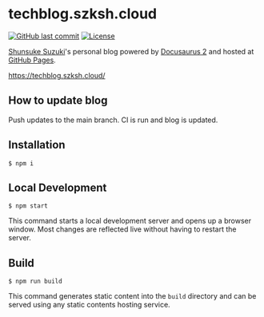 # techblog.szksh.cloud

[![GitHub last commit](https://img.shields.io/github/last-commit/techblog-szksh-cloud/techblog-szksh-cloud.github.io.svg)](https://github.com/techblog-szksh-cloud/techblog-szksh-cloud.github.io)
[![License](http://img.shields.io/badge/license-mit-blue.svg?style=flat-square)](https://raw.githubusercontent.com/techblog-szksh-cloud/techblog-szksh-cloud.github.io/main/LICENSE)

[Shunsuke Suzuki](http://github.com/suzuki-shunsuke)'s personal blog powered by [Docusaurus 2](https://docusaurus.io/) and hosted at [GitHub Pages](https://pages.github.com/).

https://techblog.szksh.cloud/

## How to update blog

Push updates to the main branch.
CI is run and blog is updated.

## Installation

```console
$ npm i
```

## Local Development

```console
$ npm start
```

This command starts a local development server and opens up a browser window. Most changes are reflected live without having to restart the server.

## Build

```console
$ npm run build
```

This command generates static content into the `build` directory and can be served using any static contents hosting service.
